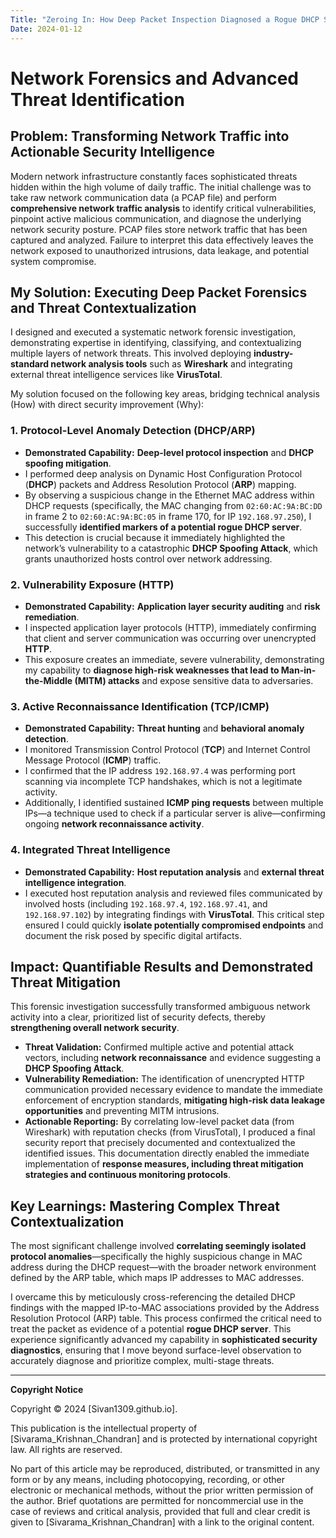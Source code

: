 ```yaml
---
Title: "Zeroing In: How Deep Packet Inspection Diagnosed a Rogue DHCP Server and Halted Network Reconnaissance."
Date: 2024-01-12
--- 
```


# Network Forensics and Advanced Threat Identification

## Problem: Transforming Network Traffic into Actionable Security Intelligence

Modern network infrastructure constantly faces sophisticated threats hidden within the high volume of daily traffic. The initial challenge was to take raw network communication data (a PCAP file) and perform **comprehensive network traffic analysis** to identify critical vulnerabilities, pinpoint active malicious communication, and diagnose the underlying network security posture. PCAP files store network traffic that has been captured and analyzed. Failure to interpret this data effectively leaves the network exposed to unauthorized intrusions, data leakage, and potential system compromise.

## My Solution: Executing Deep Packet Forensics and Threat Contextualization

I designed and executed a systematic network forensic investigation, demonstrating expertise in identifying, classifying, and contextualizing multiple layers of network threats. This involved deploying **industry-standard network analysis tools** such as **Wireshark** and integrating external threat intelligence services like **VirusTotal**.

My solution focused on the following key areas, bridging technical analysis (How) with direct security improvement (Why):

### 1. Protocol-Level Anomaly Detection (DHCP/ARP)

*   **Demonstrated Capability:** **Deep-level protocol inspection** and **DHCP spoofing mitigation**.
*   I performed deep analysis on Dynamic Host Configuration Protocol (**DHCP**) packets and Address Resolution Protocol (**ARP**) mapping.
*   By observing a suspicious change in the Ethernet MAC address within DHCP requests (specifically, the MAC changing from `02:60:AC:9A:BC:DD` in frame 2 to `02:60:AC:9A:BC:05` in frame 170, for IP `192.168.97.250`), I successfully **identified markers of a potential rogue DHCP server**.
*   This detection is crucial because it immediately highlighted the network’s vulnerability to a catastrophic **DHCP Spoofing Attack**, which grants unauthorized hosts control over network addressing.

### 2. Vulnerability Exposure (HTTP)

*   **Demonstrated Capability:** **Application layer security auditing** and **risk remediation**.
*   I inspected application layer protocols (HTTP), immediately confirming that client and server communication was occurring over unencrypted **HTTP**.
*   This exposure creates an immediate, severe vulnerability, demonstrating my capability to **diagnose high-risk weaknesses that lead to Man-in-the-Middle (MITM) attacks** and expose sensitive data to adversaries.

### 3. Active Reconnaissance Identification (TCP/ICMP)

*   **Demonstrated Capability:** **Threat hunting** and **behavioral anomaly detection**.
*   I monitored Transmission Control Protocol (**TCP**) and Internet Control Message Protocol (**ICMP**) traffic.
*   I confirmed that the IP address `192.168.97.4` was performing port scanning via incomplete TCP handshakes, which is not a legitimate activity.
*   Additionally, I identified sustained **ICMP ping requests** between multiple IPs—a technique used to check if a particular server is alive—confirming ongoing **network reconnaissance activity**.

### 4. Integrated Threat Intelligence

*   **Demonstrated Capability:** **Host reputation analysis** and **external threat intelligence integration**.
*   I executed host reputation analysis and reviewed files communicated by involved hosts (including `192.168.97.4`, `192.168.97.41`, and `192.168.97.102`) by integrating findings with **VirusTotal**. This critical step ensured I could quickly **isolate potentially compromised endpoints** and document the risk posed by specific digital artifacts.

## Impact: Quantifiable Results and Demonstrated Threat Mitigation

This forensic investigation successfully transformed ambiguous network activity into a clear, prioritized list of security defects, thereby **strengthening overall network security**.

*   **Threat Validation:** Confirmed multiple active and potential attack vectors, including **network reconnaissance** and evidence suggesting a **DHCP Spoofing Attack**.
*   **Vulnerability Remediation:** The identification of unencrypted HTTP communication provided necessary evidence to mandate the immediate enforcement of encryption standards, **mitigating high-risk data leakage opportunities** and preventing MITM intrusions.
*   **Actionable Reporting:** By correlating low-level packet data (from Wireshark) with reputation checks (from VirusTotal), I produced a final security report that precisely documented and contextualized the identified issues. This documentation directly enabled the immediate implementation of **response measures, including threat mitigation strategies and continuous monitoring protocols**.

## Key Learnings: Mastering Complex Threat Contextualization

The most significant challenge involved **correlating seemingly isolated protocol anomalies**—specifically the highly suspicious change in MAC address during the DHCP request—with the broader network environment defined by the ARP table, which maps IP addresses to MAC addresses.

I overcame this by meticulously cross-referencing the detailed DHCP findings with the mapped IP-to-MAC associations provided by the Address Resolution Protocol (ARP) table. This process confirmed the critical need to treat the packet as evidence of a potential **rogue DHCP server**. This experience significantly advanced my capability in **sophisticated security diagnostics**, ensuring that I move beyond surface-level observation to accurately diagnose and prioritize complex, multi-stage threats.



---
**Copyright Notice**

Copyright © 2024 [Sivan1309.github.io].

This publication is the intellectual property of [Sivarama_Krishnan_Chandran] and is protected by international copyright law. All rights are reserved.

No part of this article may be reproduced, distributed, or transmitted in any form or by any means, including photocopying, recording, or other electronic or mechanical methods, without the prior written permission of the author. Brief quotations are permitted for noncommercial use in the case of reviews and critical analysis, provided that full and clear credit is given to 
[Sivarama_Krishnan_Chandran] with a link to the original content.